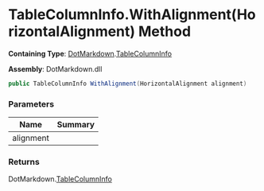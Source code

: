 # TableColumnInfo\.WithAlignment\(HorizontalAlignment\) Method

**Containing Type**: [DotMarkdown](../../README.md)\.[TableColumnInfo](../README.md)

**Assembly**: DotMarkdown\.dll

```csharp
public TableColumnInfo WithAlignment(HorizontalAlignment alignment)
```

### Parameters

| Name | Summary |
| ---- | ------- |
| alignment | |

### Returns

DotMarkdown\.[TableColumnInfo](../README.md)

